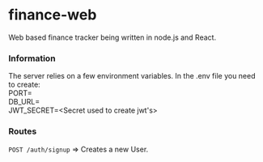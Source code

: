 # finance-web
Web based finance tracker being written in node.js and React.

### Information
The server relies on a few environment variables. In  the .env file you need to create:  
PORT=<port number>  
DB_URL=<url of your database>  
JWT_SECRET=<Secret used to create jwt's>  


### Routes

``` POST /auth/signup ``` => Creates a new User.   
